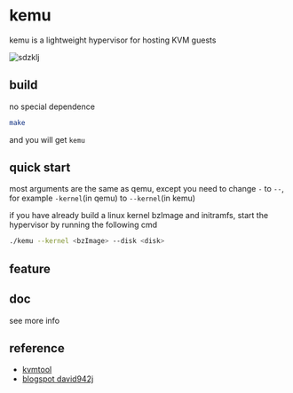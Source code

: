# kemu

kemu is a lightweight hypervisor for hosting KVM guests

![sdzklj](https://raw.githubusercontent.com/learner-lu/picbed/master/sdzklj.gif)

## build

no special dependence

```bash
make
```

and you will get `kemu`

## quick start

most arguments are the same as qemu, except you need to change `-` to `--`, for example `-kernel`(in qemu) to `--kernel`(in kemu)

if you have already build a linux kernel bzImage and initramfs, start the hypervisor by running the following cmd 

```bash
./kemu --kernel <bzImage> --disk <disk>
```

## feature


## doc

see more info 

## reference

- [kvmtool](https://github.com/kvmtool/kvmtool)
- [blogspot david942j](https://david942j.blogspot.com/2018/10/note-learning-kvm-implement-your-own.html)